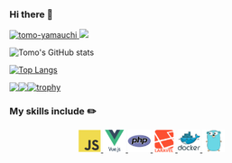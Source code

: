 ### Hi there 👋

<!--
**tomo-yamauchi/tomo-yamauchi** is a ✨ _special_ ✨ repository because its `README.md` (this file) appears on your GitHub profile.

Here are some ideas to get you started:

- 🔭 I’m currently working on ...
- 🌱 I’m currently learning ...
- 👯 I’m looking to collaborate on ...
- 🤔 I’m looking for help with ...
- 💬 Ask me about ...
- 📫 How to reach me: ...
- 😄 Pronouns: ...
- ⚡ Fun fact: ...
-->

<p align="left">
  <a href="https://github.com/tomo-yamauchi/tomo-yamauchi/">
    <img src="https://komarev.com/ghpvc/?username=tomo-yamauchi" alt="tomo-yamauchi" />
  </a>
<!--   <a href="http://twitter.com/tomo-yamauchi">
    <img height="20" src="https://img.shields.io/twitter/follow/tomo-yamauchi?label=Twitter&logo=twitter&style=flat" />
  </a> -->
  <a href="https://github.com/tomo-yamauchi">
    <img height="20" src="https://img.shields.io/github/followers/tomo-yamauchi?label=follow&logo=github&style=flat" />
  </a>
<!--   <a href="https://www.reddit.com/user/tomo-yamauchi">
    <img height="20" src="https://img.shields.io/reddit/user-karma/combined/tomo-yamauchi?label=Reddit&logo=reddit&style=flat" />
  </a> -->
<!--   <a href="https://stackoverflow.com/users/5720201/tomo-yamauchi">
    <img height="20" src="https://img.shields.io/stackexchange/stackoverflow/r/5720201?label=StackOverflow&logo=stack-overflow&style=flat" />
  </a>
  <a href="http://qiita.com/tomo-yamauchi">
    <img height="20" src="https://qiita-badge.apiapi.app/s/tomo-yamauchi/posts.svg" />
  </a>
  <//qiita.com/tomo-yamauchi">
    <img height="20" src="https://qiita-badge.apiapi.app/s/tomo-yamauchi/contributions.svg" />
  </a> -->
</p>

![Tomo's GitHub stats](https://github-readme-stats.vercel.app/api?username=tomo-yamauchi&theme=tokyonight)

[![Top Langs](https://github-readme-stats.vercel.app/api/top-langs/?username=tomo-yamauchi)](https://github.com/tomo-yamauchi/github-readme-stats)

<a href="https://github.com/tomo-yamauchi">
  <img align="left" src="https://github-readme-stats.vercel.app/api?username=tomo-yamauchi&theme=tokyonight&count_private=true&show_icons=true" />
</a>
<a href="https://github.com/tomo-yamauchi">
  <img align="left" src="https://github-readme-stats.vercel.app/api/top-langs/?username=tomo-yamauchi" />
</a>

[![trophy](https://github-profile-trophy.vercel.app/?username=tomo-yamauchi&theme=onedark)](https://github.com/tomo-yamauchi/github-profile-trophy)

### My skills include ✏️

<p align="center">
  <a href="https://developer.mozilla.org/en-US/docs/Web/JavaScript" target="_blank" rel="noreferrer"> <img src="https://raw.githubusercontent.com/devicons/devicon/master/icons/javascript/javascript-original.svg" alt="javascript" width="40" height="40"/> </a> 
   <a href="https://vuejs.org/" target="_blank" rel="noreferrer"> <img src="https://raw.githubusercontent.com/devicons/devicon/master/icons/vuejs/vuejs-original-wordmark.svg" alt="vuejs" width="40" height="40"/> 
  </a> 
    <a href="https://www.php.net" target="_blank" rel="noreferrer"> <img src="https://raw.githubusercontent.com/devicons/devicon/master/icons/php/php-original.svg" alt="php" width="40" height="40"/> </a> 
  <a href="https://laravel.com/" target="_blank" rel="noreferrer"> <img src="https://raw.githubusercontent.com/devicons/devicon/master/icons/laravel/laravel-plain-wordmark.svg" alt="laravel" width="40" height="40"/>
  </a>  
  <a href="https://www.docker.com/" target="_blank" rel="noreferrer"> 
    <img src="https://raw.githubusercontent.com/devicons/devicon/master/icons/docker/docker-original-wordmark.svg" alt="docker" width="40" height="40"/>      </a>
  <a href="https://golang.org" target="_blank" rel="noreferrer"> <img src="https://raw.githubusercontent.com/devicons/devicon/master/icons/go/go-original.svg" alt="go" width="40" height="40"/>
  </a>
</p>
